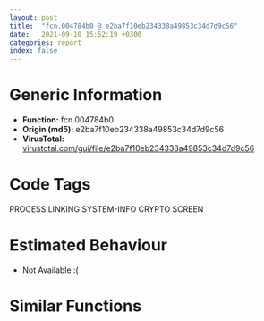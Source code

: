 ```yaml
---
layout: post
title:  "fcn.004784b0 @ e2ba7f10eb234338a49853c34d7d9c56"
date:   2021-09-10 15:52:19 +0300
categories: report
index: false
---
```


# Generic Information
- **Function:** fcn.004784b0
- **Origin (md5):** e2ba7f10eb234338a49853c34d7d9c56
- **VirusTotal:** [virustotal.com/gui/file/e2ba7f10eb234338a49853c34d7d9c56][virustotal_ref]

# Code Tags
<span class="tag" id="PROCESS">PROCESS</span>
<span class="tag" id="LINKING">LINKING</span>
<span class="tag" id="SYSTEM-INFO">SYSTEM-INFO</span>
<span class="tag" id="CRYPTO">CRYPTO</span>
<span class="tag" id="SCREEN">SCREEN</span>


# Estimated Behaviour
<ul><li class="bhv-desc" id="na">Not Available :(</li></ul>

# Similar Functions
<script type="text/javascript" src="https://www.gstatic.com/charts/loader.js"></script>
<script type="text/javascript">

    google.charts.load('current', {'packages':['corechart']});
    google.charts.setOnLoadCallback(drawChart);

    function drawChart() {
    var data = new google.visualization.DataTable();
        data.addColumn('number', 'X');
        data.addColumn('number', 'Y');
        data.addColumn({type: 'string', role: 'tooltip', 'p': {'html': true}});
        data.addColumn({'type': 'string', 'role': 'style'});
        
        data.addRows([
    [0, 0, '<b><a href="/report/fcn.004784b0@e2ba7f10eb234338a49853c34d7d9c56">fcn.004784b0</a><br>@e2ba7f10eb234338a49853c34d7d9c56</b><br>', 'point { fill-color: #e0440e; }'],

        ]);

    var options = {
        title: 'Similarity Plot',
        legend: 'none',
        colors: ['#dedbd9', '#e6693e', '#ec8f6e', '#f3b49f', '#f6c7b6'],
        tooltip: {isHtml: true, trigger: 'both'},
        explorer: {
        actions: ["dragToZoom", "rightClickToReset"],
        },
        chartArea: {
        width: '80%',
        height: '80%'
        },
        width: '100%',
        height: '100%'
    };

    var chart = new google.visualization.ScatterChart(document.getElementById('chart_div'));

    chart.draw(data, options);
    }
    
</script>


<div id="chart_div" style="width: 100%px; height: 100%;"></div>

# Disassembled Code
{% highlight nasm %}

push ebp
lea ebp, [esp-0x390]
mov eax, 0x390
call fcn.004f5100
push 0xfffffffffffffffe
push 0x556270
push 0x4f8530
mov eax, dword
push eax
sub esp, 8
mov eax, 0xbc
call fcn.004f5100
mov eax, dword[0x55bdf4]
xor dword[ebp-8], eax
xor eax, ebp
mov dword[ebp+0x38c], eax
push ebx
push esi
push edi
push eax
lea eax, [ebp-0x10]
mov dword
mov dword[ebp-0x18], esp
xor esi, esi
mov dword[ebp-0x3c], esi
mov dword[ebp-0x28], esi
push str.ADVAPI32.DLL
mov ebx, dword[sym.imp.KERNEL32.dll_LoadLibraryA]
call ebx
mov dword[ebp-0x30], eax
push str.KERNEL32.DLL_
call ebx
mov edi, eax
mov dword[ebp-0x74], edi
push str.NETAPI32.DLL
call ebx
mov ebx, eax
mov dword[ebp-0x20], esi
mov dword[ebp-0x34], esi
mov dword[ebp-0x2c], esi
mov dword[ebp-0x1c], esi
mov dword[ebp-0x38], esi
cmp ebx, esi
mov esi, dword[sym.imp.KERNEL32.dll_GetProcAddress]
je off.b174
push str.NetStatisticsGet
push ebx
call esi
mov dword[ebp-0x1c], eax
push str.NetApiBufferFree
push ebx
call esi
mov dword[ebp-0x38], eax
cmp dword[ebp-0x1c], 0
je off.b317
cmp dword[ebp-0x38], 0
je off.b317
lea eax, [ebp-0x24]
push eax
push 0
push 0
push str.LanmanWorkstation
push 0
call dword[ebp-0x1c]
test eax, eax
jne off.b255
mov eax, 8
call fcn.004f5100
fld qword[0x52da60]
fstp qword[esp]
push 0xd8
mov ecx, dword[ebp-0x24]
push ecx
call fcn.00443c70
add esp, 0x10
mov edx, dword[ebp-0x24]
push edx
call dword[ebp-0x38]
lea eax, [ebp-0x24]
push eax
push 0
push 0
push str.LanmanServer
push 0
call dword[ebp-0x1c]
test eax, eax
jne off.b317
mov eax, 8
call fcn.004f5100
fld qword[0x52da38]
fstp qword[esp]
push 0x44
mov ecx, dword[ebp-0x24]
push ecx
call fcn.00443c70
add esp, 0x10
mov edx, dword[ebp-0x24]
push edx
call dword[ebp-0x38]
test ebx, ebx
je off.b328
push ebx
call dword[sym.imp.KERNEL32.dll_FreeLibrary]
cmp dword[ebp-0x30], 0
je off.b370
push str.CryptAcquireContextW
mov ebx, dword[ebp-0x30]
push ebx
call esi
mov dword[ebp-0x20], eax
push str.CryptGenRandom_
push ebx
call esi
mov dword[ebp-0x34], eax
push str.CryptReleaseContext_
push ebx
call esi
mov dword[ebp-0x2c], eax
cmp dword[ebp-0x20], 0
je off.b585
cmp dword[ebp-0x34], 0
je off.b585
cmp dword[ebp-0x2c], 0
je off.b585
push 0xf0000000
push 1
push 0
push 0
lea eax, [ebp-0x3c]
push eax
mov ebx, dword[ebp-0x20]
call ebx
test eax, eax
je off.b492
lea ecx, [ebp+0x34c]
push ecx
push 0x40
mov edx, dword[ebp-0x3c]
push edx
call dword[ebp-0x34]
test eax, eax
je off.b483
mov eax, 8
call fcn.004f5100
fldz
fstp qword[esp]
push 0x40
lea eax, [ebp+0x34c]
push eax
call fcn.00443c70
add esp, 0x10
mov dword[ebp-0x28], 1
push 0
mov ecx, dword[ebp-0x3c]
push ecx
call dword[ebp-0x2c]
push 0
push 0x16
push str.Intel_Hardware_Cryptographic_Service_Provider
push 0
lea edx, [ebp-0x3c]
push edx
call ebx
test eax, eax
je off.b585
lea eax, [ebp+0x34c]
push eax
push 0x40
mov ecx, dword[ebp-0x3c]
push ecx
call dword[ebp-0x34]
test eax, eax
je off.b576
mov eax, 8
call fcn.004f5100
fld qword[0x52d998]
fstp qword[esp]
push 0x40
lea edx, [ebp+0x34c]
push edx
call fcn.00443c70
add esp, 0x10
mov dword[ebp-0x28], 1
push 0
mov eax, dword[ebp-0x3c]
push eax
call dword[ebp-0x2c]
cmp dword[ebp-0x30], 0
je off.b601
mov ecx, dword[ebp-0x30]
push ecx
call dword[sym.imp.KERNEL32.dll_FreeLibrary]
call dword[sym.imp.KERNEL32.dll_GetVersion]
cmp eax, 0x80000000
jae off.b627
call fcn.00454c10
test eax, eax
jne off.b863
push str.USER32.DLL_
call dword[sym.imp.KERNEL32.dll_LoadLibraryA]
mov ebx, eax
test ebx, ebx
je off.b863
push str.GetForegroundWindow
push ebx
call esi
mov dword[ebp-0x30], eax
push str.GetCursorInfo
push ebx
call esi
mov dword[ebp-0x20], eax
push 0x52d958
push ebx
call esi
mov dword[ebp-0x2c], eax
cmp dword[ebp-0x30], 0
je off.b722
call dword[ebp-0x30]
mov dword[ebp-0x40], eax
mov eax, 8
call fcn.004f5100
fldz
fstp qword[esp]
push 4
lea edx, [ebp-0x40]
push edx
call fcn.00443c70
add esp, 0x10
cmp dword[ebp-0x20], 0
je off.b810
call dword[sym.imp.KERNEL32.dll_GetVersion]
cmp eax, 0x80000000
jae off.b751
call dword[sym.imp.KERNEL32.dll_GetVersion]
cmp al, 5
jb off.b810
cmp dword[ebp-0x20], 0
je off.b810
mov dword[ebp-0x5c], 0x14
lea eax, [ebp-0x5c]
push eax
call dword[ebp-0x20]
test eax, eax
je off.b810
mov eax, 8
call fcn.004f5100
fld qword[0x52d950]
fstp qword[esp]
mov ecx, dword[ebp-0x5c]
push ecx
lea edx, [ebp-0x5c]
push edx
call fcn.00443c70
add esp, 0x10
cmp dword[ebp-0x2c], 0
je off.b856
push 0xbf
call dword[ebp-0x2c]
mov dword[ebp-0x44], eax
mov eax, 8
call fcn.004f5100
fld1
fstp qword[esp]
push 4
lea eax, [ebp-0x44]
push eax
call fcn.00443c70
add esp, 0x10
push ebx
call dword[sym.imp.KERNEL32.dll_FreeLibrary]
test edi, edi
je off.b1885
mov dword[ebp-0x1c], 0
push str.CreateToolhelp32Snapshot_
push edi
call esi
mov ebx, eax
push str.CloseToolhelp32Snapshot
push edi
call esi
mov dword[ebp-0x70], eax
push str.Heap32First
push edi
call esi
mov dword[ebp-0x30], eax
push str.Heap32Next
push edi
call esi
mov dword[ebp-0x2c], eax
push str.Heap32ListFirst
push edi
call esi
mov dword[ebp-0x20], eax
push str.Heap32ListNext
push edi
call esi
mov dword[ebp-0x34], eax
push str.Process32First_
push edi
call esi
mov dword[ebp-0x38], eax
push str.Process32Next_
push edi
call esi
mov dword[ebp-0x68], eax
push str.Thread32First
push edi
call esi
mov dword[ebp-0x60], eax
push str.Thread32Next
push edi
call esi
mov dword[ebp-0x48], eax
push str.Module32First
push edi
call esi
mov dword[ebp-0x64], eax
push 0x52d880
push edi
call esi
mov dword[ebp-0x40], eax
test ebx, ebx
je off.b1878
cmp dword[ebp-0x30], 0
je off.b1878
cmp dword[ebp-0x2c], 0
je off.b1878
mov esi, dword[ebp-0x20]
test esi, esi
je off.b1878
cmp dword[ebp-0x34], 0
je off.b1878
cmp dword[ebp-0x38], 0
je off.b1878
cmp dword[ebp-0x68], 0
je off.b1878
cmp dword[ebp-0x60], 0
je off.b1878
cmp dword[ebp-0x48], 0
je off.b1878
cmp dword[ebp-0x64], 0
je off.b1878
test eax, eax
je off.b1878
push 0
push 0xf
call ebx
mov dword[ebp-0x24], eax
cmp eax, 0xffffffff
je off.b1878
xor eax, eax
mov dword[ebp-0x58], eax
mov dword[ebp-0x54], eax
mov dword[ebp-0x50], eax
mov dword[ebp-0x4c], eax
mov dword[ebp-0x58], 0x10
cmp dword[ebp-0x28], eax
je off.b1169
call dword[sym.imp.KERNEL32.dll_GetTickCount]
mov dword[ebp-0x1c], eax
lea ecx, [ebp-0x58]
push ecx
mov ebx, dword[ebp-0x24]
push ebx
call esi
test eax, eax
je off.b1498
mov dword[ebp-0x20], 0x2a
lea ebx, [ebx]
mov eax, 8
call fcn.004f5100
fld qword[0x52d878]
fstp qword[esp]
mov edx, dword[ebp-0x58]
push edx
lea eax, [ebp-0x58]
push eax
call fcn.00443c70
add esp, 0x10
wait
xor eax, eax
mov dword[ebp-4], eax
mov dword[ebp-0x98], eax
mov dword[ebp-0x94], eax
mov dword[ebp-0x90], eax
mov dword[ebp-0x8c], eax
mov dword[ebp-0x88], eax
mov dword[ebp-0x84], eax
mov dword[ebp-0x80], eax
mov dword[ebp-0x7c], eax
mov dword[ebp-0x78], eax
mov dword[ebp-0x98], 0x24
mov ecx, dword[ebp-0x50]
push ecx
mov edx, dword[ebp-0x54]
push edx
lea eax, [ebp-0x98]
push eax
call dword[ebp-0x30]
test eax, eax
je off.b1418
mov ebx, 0x50
mov dword[ebp-0x6c], ebx
mov esi, dword[ebp-0x1c]
mov eax, 8
call fcn.004f5100
fld qword[0x52d870]
fstp qword[esp]
mov ecx, dword[ebp-0x98]
push ecx
lea edx, [ebp-0x98]
push edx
call fcn.00443c70
add esp, 0x10
lea eax, [ebp-0x98]
push eax
call dword[ebp-0x2c]
test eax, eax
je off.b1415
cmp dword[ebp-0x28], 0
je off.b1405
call dword[sym.imp.KERNEL32.dll_GetTickCount]
sub eax, esi
cmp eax, 0x3e8
jae off.b1415
sub ebx, 1
mov dword[ebp-0x6c], ebx
test ebx, ebx
jg off.b1329
mov ebx, dword[ebp-0x24]
wait
mov dword[ebp-4], 0xfffffffe
jmp off.b1454
lea ecx, [ebp-0x58]
push ecx
push ebx
call dword[ebp-0x34]
test eax, eax
je off.b1498
cmp dword[ebp-0x28], 0
je off.b1488
call dword[sym.imp.KERNEL32.dll_GetTickCount]
sub eax, dword[ebp-0x1c]
cmp eax, 0x3e8
jae off.b1498
cmp dword[ebp-0x20], 0
jg off.b1200
mov dword[ebp+0x224], 0x128
cmp dword[ebp-0x28], 0
je off.b1523
call dword[sym.imp.KERNEL32.dll_GetTickCount]
mov dword[ebp-0x1c], eax
lea edx, [ebp+0x224]
push edx
push ebx
call dword[ebp-0x38]
test eax, eax
je off.b1626
mov ebx, dword[ebp-0x1c]
mov esi, dword[ebp-0x68]
mov eax, 8
call fcn.004f5100
fld qword[0x52d868]
fstp qword[esp]
mov eax, dword[ebp+0x224]
push eax
lea ecx, [ebp+0x224]
push ecx
call fcn.00443c70
add esp, 0x10
lea edx, [ebp+0x224]
push edx
mov eax, dword[ebp-0x24]
push eax
call esi
test eax, eax
je off.b1623
cmp dword[ebp-0x28], 0
je off.b1544
call dword[sym.imp.KERNEL32.dll_GetTickCount]
sub eax, ebx
cmp eax, 0x3e8
jb off.b1544
mov ebx, dword[ebp-0x24]
mov dword[ebp-0xb4], 0x1c
cmp dword[ebp-0x28], 0
je off.b1651
call dword[sym.imp.KERNEL32.dll_GetTickCount]
mov dword[ebp-0x1c], eax
lea ecx, [ebp-0xb4]
push ecx
push ebx
call dword[ebp-0x60]
test eax, eax
je off.b1754
mov ebx, dword[ebp-0x1c]
mov esi, dword[sym.imp.KERNEL32.dll_GetTickCount]
mov eax, 8
call fcn.004f5100
fld qword[0x52d860]
fstp qword[esp]
mov edx, dword[ebp-0xb4]
push edx
lea eax, [ebp-0xb4]
push eax
call fcn.00443c70
add esp, 0x10
lea ecx, [ebp-0xb4]
push ecx
mov edx, dword[ebp-0x24]
push edx
call dword[ebp-0x48]
test eax, eax
je off.b1751
cmp dword[ebp-0x28], 0
je off.b1675
call esi
sub eax, ebx
cmp eax, 0x3e8
jb off.b1675
mov ebx, dword[ebp-0x24]
mov dword[ebp], 0x224
cmp dword[ebp-0x28], 0
je off.b1776
call dword[sym.imp.KERNEL32.dll_GetTickCount]
mov dword[ebp-0x1c], eax
lea eax, [ebp]
push eax
push ebx
call dword[ebp-0x64]
test eax, eax
je off.b1860
mov esi, dword[ebp-0x40]
nop
mov eax, 8
call fcn.004f5100
fld qword[0x52d868]
fstp qword[esp]
mov ecx, dword[ebp]
push ecx
lea edx, [ebp]
push edx
call fcn.00443c70
add esp, 0x10
lea eax, [ebp]
push eax
push ebx
call esi
test eax, eax
je off.b1860
cmp dword[ebp-0x28], 0
je off.b1792
call dword[sym.imp.KERNEL32.dll_GetTickCount]
sub eax, dword[ebp-0x1c]
cmp eax, 0x3e8
jb off.b1792
mov eax, dword[ebp-0x70]
push ebx
test eax, eax
je off.b1872
call eax
jmp off.b1878
call dword[sym.imp.KERNEL32.dll_CloseHandle]
push edi
call dword[sym.imp.KERNEL32.dll_FreeLibrary]
call fcn.00478430
lea ecx, [ebp-0xd4]
push ecx
call dword[sym.imp.KERNEL32.dll_GlobalMemoryStatus]
mov eax, 8
call fcn.004f5100
fld1
fstp qword[esp]
push 0x20
lea edx, [ebp-0xd4]
push edx
call fcn.00443c70
add esp, 0x10
call dword[sym.imp.KERNEL32.dll_GetCurrentProcessId]
mov dword[ebp-0x44], eax
mov eax, 8
call fcn.004f5100
fld1
fstp qword[esp]
push 4
lea eax, [ebp-0x44]
push eax
call fcn.00443c70
add esp, 0x10
mov eax, 1
mov ecx, dword[ebp-0x10]
mov dword
pop ecx
pop edi
pop esi
pop ebx
mov ecx, dword[ebp+0x38c]
xor ecx, ebp
call fcn.004f166b
add ebp, 0x390
mov esp, ebp
pop ebp
ret

{% endhighlight %}

[virustotal_ref]: https://www.virustotal.com/gui/file/e2ba7f10eb234338a49853c34d7d9c56